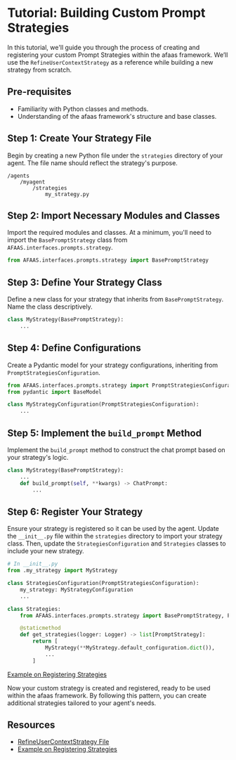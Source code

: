 # Tutorial: Building Custom Prompt Strategies

In this tutorial, we'll guide you through the process of creating and registering your custom Prompt Strategies within the afaas framework. We’ll use the `RefineUserContextStrategy` as a reference while building a new strategy from scratch.

## Pre-requisites

- Familiarity with Python classes and methods.
- Understanding of the afaas framework's structure and base classes.

## Step 1: Create Your Strategy File

Begin by creating a new Python file under the `strategies` directory of your agent. The file name should reflect the strategy's purpose.

```tree
/agents
    /myagent
        /strategies
            my_strategy.py
```

## Step 2: Import Necessary Modules and Classes

Import the required modules and classes. At a minimum, you'll need to import the `BasePromptStrategy` class from `AFAAS.interfaces.prompts.strategy`.

```python
from AFAAS.interfaces.prompts.strategy import BasePromptStrategy
```

## Step 3: Define Your Strategy Class

Define a new class for your strategy that inherits from `BasePromptStrategy`. Name the class descriptively.

```python
class MyStrategy(BasePromptStrategy):
    ...
```

## Step 4: Define Configurations

Create a Pydantic model for your strategy configurations, inheriting from `PromptStrategiesConfiguration`.

```python
from AFAAS.interfaces.prompts.strategy import PromptStrategiesConfiguration
from pydantic import BaseModel

class MyStrategyConfiguration(PromptStrategiesConfiguration):
    ...
```

## Step 5: Implement the `build_prompt` Method

Implement the `build_prompt` method to construct the chat prompt based on your strategy's logic.

```python
class MyStrategy(BasePromptStrategy):
    ...
    def build_prompt(self, **kwargs) -> ChatPrompt:
        ...
```

## Step 6: Register Your Strategy

Ensure your strategy is registered so it can be used by the agent. Update the `__init__.py` file within the `strategies` directory to import your strategy class. Then, update the `StrategiesConfiguration` and `Strategies` classes to include your new strategy.

```python
# In __init__.py
from .my_strategy import MyStrategy

class StrategiesConfiguration(PromptStrategiesConfiguration):
    my_strategy: MyStrategyConfiguration
    ...

class Strategies:
    from AFAAS.interfaces.prompts.strategy import BasePromptStrategy, PromptStrategy

    @staticmethod
    def get_strategies(logger: Logger) -> list[PromptStrategy]:
        return [
            MyStrategy(**MyStrategy.default_configuration.dict()),
            ...
        ]
```

[Example on Registering Strategies](https://github.com/ph-ausseil/afaas/blob/first-agent-tutorial/autogpts/autogpt/autogpt/core/agents/simple/strategies/__init__.py)

Now your custom strategy is created and registered, ready to be used within the afaas framework. By following this pattern, you can create additional strategies tailored to your agent's needs.

## Resources

- [RefineUserContextStrategy File](https://raw.githubusercontent.com/ph-ausseil/afaas/first-agent-tutorial/autogpts/autogpt/autogpt/core/agents/usercontext/strategies/refine_user_context.py)
- [Example on Registering Strategies](https://github.com/ph-ausseil/afaas/blob/first-agent-tutorial/autogpts/autogpt/autogpt/core/agents/simple/strategies/__init__.py)
